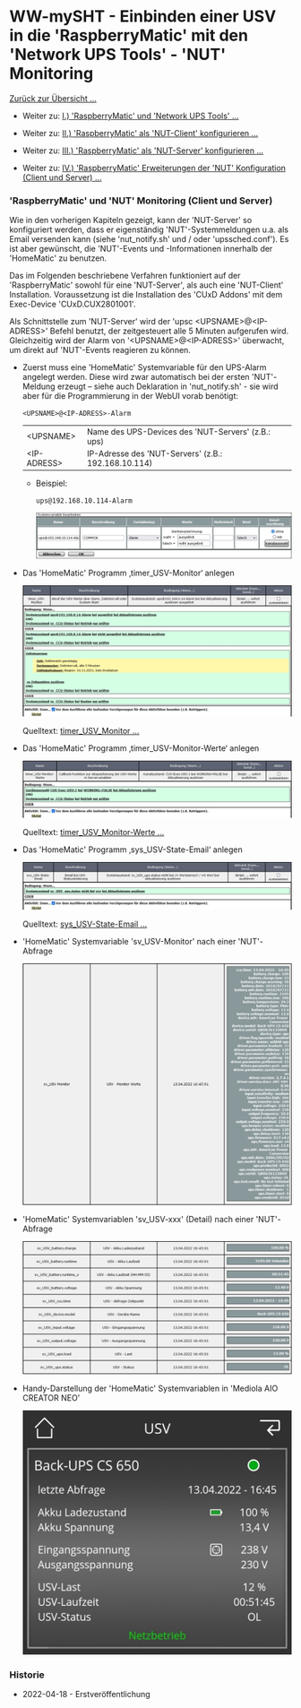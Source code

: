 # WW-mySHT - Einbinden einer USV in die 'RaspberryMatic' mit den 'Network UPS Tools' - 'NUT' Monitoring

[Zurück zur Übersicht ...](../README.md)

- Weiter zu: [I.) 'RaspberryMatic' und 'Network UPS Tools' ...](./README.md)

- Weiter zu: [II.) 'RaspberryMatic' als 'NUT-Client' konfigurieren ...](./RM-NUT_Client.md)

- Weiter zu: [III.) 'RaspberryMatic' als 'NUT-Server' konfigurieren ...](./RM-NUT_Server.md)

- Weiter zu: [IV.) 'RaspberryMatic' Erweiterungen der 'NUT' Konfiguration (Client und Server) ...](./RM-NUT_Xtend.md)

### 'RaspberryMatic' und 'NUT' Monitoring (Client und Server)

Wie in den vorherigen Kapiteln gezeigt, kann der 'NUT-Server' so konfiguriert werden, dass er eigenständig 'NUT'-Systemmeldungen u.a. als Email versenden kann (siehe 'nut_notify.sh' und / oder 'upssched.conf'). Es ist aber gewünscht, die 'NUT'-Events und -Informationen innerhalb der 'HomeMatic' zu benutzen.

Das im Folgenden beschriebene Verfahren funktioniert auf der 'RaspberryMatic' sowohl für eine 'NUT-Server', als auch eine 'NUT-Client' Installation. Voraussetzung ist die Installation des 'CUxD Addons' mit dem Exec-Device 'CUxD.CUX2801001'.

Als Schnittstelle zum 'NUT-Server' wird der 'upsc \<UPSNAME\>@\<IP-ADRESS\>' Befehl benutzt, der zeitgesteuert alle 5 Minuten aufgerufen wird. Gleichzeitig wird der Alarm von '\<UPSNAME\>@\<IP-ADRESS\>' überwacht, um direkt auf 'NUT'-Events reagieren zu können.

- Zuerst muss eine 'HomeMatic' Systemvariable für den UPS-Alarm angelegt werden. Diese wird zwar automatisch bei der ersten 'NUT'-Meldung erzeugt – siehe auch Deklaration in 'nut_notify.sh' - sie wird aber für die Programmierung in der WebUI vorab benötigt:

  ```
  <UPSNAME>@<IP-ADRESS>-Alarm
  ```
  |||
  | --- | --- |
  | \<UPSNAME\> |	Name des UPS-Devices des 'NUT-Servers' (z.B.: ups) |
  | \<IP-ADRESS\> | IP-Adresse des 'NUT-Servers' (z.B.: 192.168.10.114) |

  - Beispiel:
    ```
    ups@192.168.10.114-Alarm
    ```

    ![WW-mySHT - HomeMatic](./img/nut_hm_sysvar_alarm.jpg)

- Das 'HomeMatic' Programm ‚timer_USV-Monitor‘ anlegen

  ![WW-mySHT - HomeMatic](./img/nut_hm_prog_timer_usv_monitor.jpg)

  Quelltext: [timer_USV_Monitor ...](./bin/RM_NUT_HM/timer_USV_Monitor.txt)

- Das 'HomeMatic' Programm ‚timer_USV-Monitor-Werte‘ anlegen

  ![WW-mySHT - HomeMatic](./img/nut_hm_prog_timer_usv_monitor_werte.jpg)

  Quelltext: [timer_USV_Monitor-Werte ...](./bin/RM_NUT_HM/timer_USV_Monitor-Werte.txt)

- Das 'HomeMatic' Programm ‚sys_USV-State-Email‘ anlegen

  ![WW-mySHT - HomeMatic](./img/nut_hm_prog_sys_usv_state_email.jpg)

  Quelltext: [sys_USV-State-Email ...](./bin/RM_NUT_HM/sys_USV-State-Email.txt)

- 'HomeMatic' Systemvariable 'sv_USV-Monitor' nach einer 'NUT'-Abfrage

  ![WW-mySHT - HomeMatic](./img/nut_hm_sysvar_upsc.jpg)

- 'HomeMatic' Systemvariablen 'sv_USV-xxx' (Detail) nach einer 'NUT'-Abfrage

  ![WW-mySHT - HomeMatic](./img/nut_hm_sysvar_upsc_detail.jpg)

- Handy-Darstellung der 'HomeMatic' Systemvariablen in 'Mediola AIO CREATOR NEO'

  ![WW-mySHT - HomeMatic](./img/nut_hm_sysvar_upsc_detail_mediola.jpg)


### Historie
- 2022-04-18 - Erstveröffentlichung
